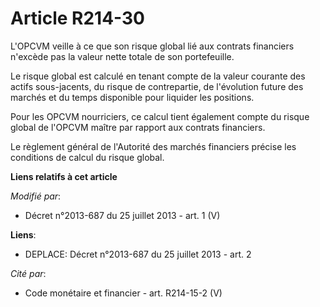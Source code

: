 # Article R214-30

L'OPCVM veille à ce que son risque global lié aux contrats financiers n'excède pas la valeur nette totale de son
portefeuille. 

Le risque global est calculé en tenant compte de la valeur courante des actifs sous-jacents, du risque de contrepartie, de
l'évolution future des marchés et du temps disponible pour liquider les positions. 

Pour les OPCVM nourriciers, ce calcul tient également compte du risque global de l'OPCVM maître par rapport aux contrats
financiers. 

Le règlement général de l'Autorité des marchés financiers précise les conditions de calcul du risque global.

**Liens relatifs à cet article**

_Modifié par_:

  - Décret n°2013-687 du 25 juillet 2013 - art. 1 (V)

**Liens**:

  - DEPLACE: Décret n°2013-687 du 25 juillet 2013 - art. 2

_Cité par_:

  - Code monétaire et financier - art. R214-15-2 (V)
